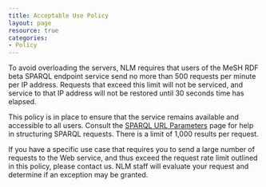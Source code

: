 ```yaml
---
title: Acceptable Use Policy
layout: page
resource: true
categories:
- Policy
---
```


To avoid overloading the servers, NLM requires that users of the MeSH RDF beta SPARQL endpoint service send no more than 500 requests per minute per IP address. Requests that exceed this limit will not be serviced, and service to that IP address will not be restored until 30 seconds time has elapsed.

This policy is in place to ensure that the service remains available and accessible to all users. Consult the [SPARQL URL Parameters](./sparql-request-parameters.html) page for help in structuring SPARQL requests. There is a limit of 1,000 results per request. 

If you have a specific use case that requires you to send a large number of requests to the Web service, and thus exceed the request rate limit outlined in this policy, please contact us. NLM staff will evaluate your request and determine if an exception may be granted. 

